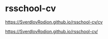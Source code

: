 # rsschool-cv
https://SverdlovRodion.github.io/rsschool-cv/cv

https://SverdlovRodion.github.io/rsschool-cv/
